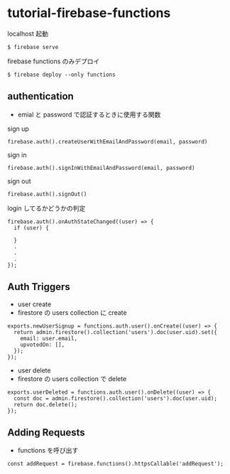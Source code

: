 # tutorial-firebase-functions

localhost 起動

```
$ firebase serve
```

firebase functions のみデプロイ

```
$ firebase deploy --only functions
```

## authentication

- emial と password で認証するときに使用する関数

sign up

```
firebase.auth().createUserWithEmailAndPassword(email, password)
```

sign in

```
firebase.auth().signInWithEmailAndPassword(email, password)
```

sign out

```
firebase.auth().signOut()
```

login してるかどうかの判定

```
firebase.auth().onAuthStateChanged((user) => {
  if (user) {

  }
  .
  .
  .
});
```

## Auth Triggers

- user create
- firestore の users collection に create

```
exports.newUserSignup = functions.auth.user().onCreate((user) => {
  return admin.firestore().collection('users').doc(user.uid).set({
    email: user.email,
    upvotedOn: [],
  });
});
```

- user delete
- firestore の users collection で delete

```
exports.userDeleted = functions.auth.user().onDelete((user) => {
  const doc = admin.firestore().collection('users').doc(user.uid);
  return doc.delete();
});
```

## Adding Requests

- functions を呼び出す

```
const addRequest = firebase.functions().httpsCallable('addRequest');
```

